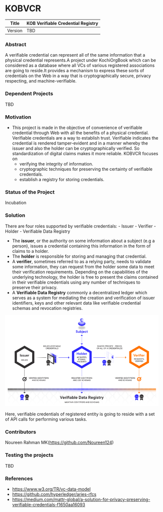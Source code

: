 # KOBVCR
Title    |   KOB Verifiable Credential Registry
---------|-------------------------------------
Version  |   TBD

### Abstract
A verifiable credential can represent all of the same information that a physical credential represents.A project under KochiOrgBook which can be considered as a database where all VCs of various registered associations are going to reside.It provides a mechanism to express these sorts of credentials on the Web in a way that is cryptographically secure, privacy respecting, and machine-verifiable.

### Dependent Projects
TBD

### Motivation
- This project is made in the objective of convenience of verifiable credential through Web with all the benefits of a physical credential. Verifiable credentials are a way to establish trust. Verifiable indicates the credential is rendered tamper-evident and in a manner whereby the issuer and also the holder can be cryptographically verified. So standardization of digital claims makes it more reliable. KOBVCR focuses on
    - verifying the integrity of information.
    - cryptographic techniques for preserving the certainty of verifiable credentials.
    - establish a registry for storing credentials.

### Status of the Project
Incubation

### Solution
 There are four roles supported by verifiable credentials:
    - Issuer
    - Verifier
    - Holder
    - Verifiable Data Registry
- The **issuer**, or the authority on some information about a subject (e.g a person), issues a credential containing this information in the form of claims to a holder. 
- The **holder** is responsible for storing and managing that credential. 
- A **verifier**, sometimes referred to as a relying party, needs to validate some information, they can request from the holder some data to meet their verification requirements. Depending on the capabilities of the underlying technology, the holder is free to present the claims contained in their verifiable credentials using any number of techniques to preserve their privacy.
- A **Verifiable Data Registry** commonly a decentralized ledger which serves as a system for mediating the creation and verification of issuer identifiers, keys and other relevant data like verifiable credential schemas and revocation registries.




![vcr](https://github.com/Noureen124/KOBVCR/blob/master/IMAGES/vcr%20pic.png)




Here, verifiable credentials of registered entity is going to reside with a set of API calls for performing various tasks.

### Contributors
Noureen Rahman MK(https://github.com/Noureen124)

### Testing the projects
TBD

### References
- https://www.w3.org/TR/vc-data-model
- https://github.com/hyperledger/aries-rfcs
- https://medium.com/mattr-global/a-solution-for-privacy-preserving-verifiable-credentials-f1650aa16093
